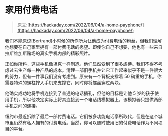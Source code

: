 # 家用付费电话

> 原文:[https://hackaday.com/2022/06/04/a-home-payphone/](https://hackaday.com/2022/06/04/a-home-payphone/)

我们不能原谅[Bertrand]小时候的所作所为让他成为付费电话的粉丝，但我们理解他想要在自己家里拥有一部付费电话的愿望。即使你自己不想要，他也有一些来自拉斯维加斯赌场的真实手机内部的精彩照片。

正如你所料，这些手机像坦克一样制造。他们显然受到了很多虐待。我们不得不考虑过去生产每一种产品的成本。清理一部旧手机并让它工作起来似乎不是一件很大的努力，但有一件事我们没有考虑到。原来有一个背板支撑着 50 磅重的手机，你需要特殊的螺柱拧入手机来支撑它，同时你将螺丝穿过两块。

他确实成功地将手机连接到了普通的电话插孔，但他的目标是让他 5 岁的孩子使用手机，所以他决定实际上将其连接到一个电话线模拟器上，该模拟器只提供两部手机之间的连接。

纽约市最近拆除了最后一部付费电话。它们被多功能电话亭所取代，但是在这个城市里仍然有私人拥有的付费电话。当然，你可以随时使用旧的付费电话作为不同项目的平台。